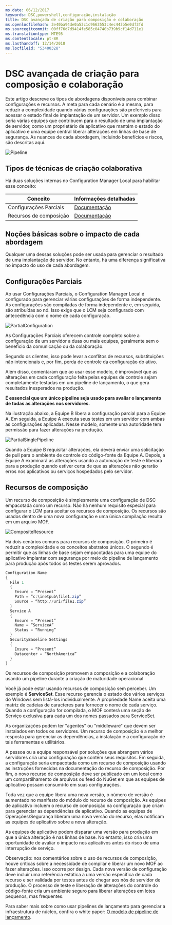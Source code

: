 ```yaml
---
ms.date: 06/12/2017
keywords: DSC,powershell,configuração,instalação
title: DSC avançada de criação para composição e colaboração
ms.openlocfilehash: 3e40ba94de0a53c1c9663553c4ec443b5e0df3fd
ms.sourcegitcommit: 00ff76d7d9414fe585c04740b739b9cf14d711e1
ms.translationtype: MTE95
ms.contentlocale: pt-BR
ms.lasthandoff: 12/14/2018
ms.locfileid: "53400328"
---
```

# <a name="advanced-dsc-authoring-for-composition-and-collaboration"></a>DSC avançada de criação para composição e colaboração

Este artigo descreve os tipos de abordagens disponíveis para combinar configurações e recursos.
A meta para cada cenário é a mesma, para reduzir a complexidade quando várias configurações são preferíveis para acessar o estado final de implantação de um servidor.
Um exemplo disso seria várias equipes que contribuem para o resultado de uma implantação de servidor, como um proprietário de aplicativo que mantém o estado do aplicativo e uma equipe central liberar alterações em linhas de base de segurança.
As nuances de cada abordagem, incluindo benefícios e riscos, são descritas aqui.

![Pipeline](../images/Pipeline.jpg)

## <a name="types-of-collaborative-authoring-techniques"></a>Tipos de técnicas de criação colaborativa

Há duas soluções internas no Configuration Manager Local para habilitar esse conceito:

| Conceito | Informações detalhadas
|-|-
| Configurações Parciais | [Documentação](../pull-server/partialConfigs.md)
| Recursos de composição | [Documentação](../resources/authoringResourceComposite.md)

## <a name="understanding-the-impact-of-each-approach"></a>Noções básicas sobre o impacto de cada abordagem

Qualquer uma dessas soluções pode ser usada para gerenciar o resultado de uma implantação de servidor.
No entanto, há uma diferença significativa no impacto do uso de cada abordagem.

## <a name="partial-configurations"></a>Configurações Parciais

Ao usar Configurações Parciais, o Configuration Manager Local é configurado para gerenciar várias configurações de forma independente.
As configurações são compiladas de forma independente e, em seguida, são atribuídas ao nó.
Isso exige que o LCM seja configurado com antecedência com o nome de cada configuração.

![PartialConfiguration](../images/PartialConfiguration.jpg)

As Configurações Parciais oferecem controle completo sobre a configuração de um servidor a duas ou mais equipes, geralmente sem o benefício da comunicação ou da colaboração.

Segundo os clientes, isso pode levar a conflitos de recursos, substituições não intencionais e, por fim, perda de controle da configuração do ativo.

Além disso, comentaram que ao usar esse modelo, é improvável que as alterações em cada configuração feita pelas equipes de controle sejam completamente testadas em um pipeline de lançamento, o que gera resultados inesperados na produção.

**É essencial que um único pipeline seja usado para avaliar o lançamento de todas as alterações nos servidores.**

Na ilustração abaixo, a Equipe B libera a configuração parcial para a Equipe A. Em seguida, a Equipe A executa seus testes em um servidor com ambas as configurações aplicadas.
Nesse modelo, somente uma autoridade tem permissão para fazer alterações na produção.

![PartialSinglePipeline](../images/PartialSinglePipeline.jpg)

Quando a Equipe B requisitar alterações, ela deverá enviar uma solicitação de pull para o ambiente de controle do código-fonte da Equipe A.
Depois, a Equipe A examinará as alterações usando a automação de teste e liberará para a produção quando estiver certa de que as alterações não gerarão erros nos aplicativos ou serviços hospedados pelo servidor.

## <a name="composite-resources"></a>Recursos de composição

Um recurso de composição é simplesmente uma configuração de DSC empacotada como um recurso.
Não há nenhum requisito especial para configurar o LCM para aceitar os recursos de composição.
Os recursos são usados dentro de uma nova configuração e uma única compilação resulta em um arquivo MOF.

![CompositeResource](../images/CompositeResource.jpg)

Há dois cenários comuns para recursos de composição.
O primeiro é reduzir a complexidade e os conceitos abstratos únicos.
O segundo é permitir que as linhas de base sejam empacotadas para uma equipe do aplicativo implantar com segurança por meio do pipeline de lançamento para produção após todos os testes serem aprovados.

```PowerShell
Configuration Name
{
  File 1
  {
    Ensure = “Present”
    Path = “c:\inetpub\file1.zip”
    Source = “http://uri/file1.zip”
  }
  Service A
  {
    Ensure = “Present”
    Name = “ServiceA”
    Status = “Running”
  }
  SecurityBaseline Settings
  {
    Ensure = “Present”
    Datacenter = “NorthAmerica”
  }
}
```

Os recursos de composição promovem a composição e a colaboração usando um pipeline durante a criação de maturidade operacional

Você já pode estar usando recursos de composição sem perceber.
Um exemplo é **ServiceSet**.
Esse recurso gerencia o estado dos vários serviços do Windows sem listá-los individualmente.
A propriedade Name aceita uma matriz de cadeias de caracteres para fornecer o nome de cada serviço.
Quando a configuração for compilada, o MOF conterá uma seção de Serviço exclusiva para cada um dos nomes passados para ServiceSet.

As organizações podem ter "agentes" ou "middleware" que devem ser instalados em todos os servidores.
Um recurso de composição é a melhor resposta para gerenciar as dependências, a instalação e a configuração de tais ferramentas e utilitários.

A pessoa ou a equipe responsável por soluções que abrangem vários servidores cria uma configuração que contém seus requisitos.
Em seguida, a configuração seria empacotada como um recurso de composição usando as instruções fornecidas na documentação do recurso de composição.
Por fim, o novo recurso de composição deve ser publicado em um local como um compartilhamento de arquivos ou feed do NuGet em que as equipes de aplicativo possam consumi-lo em suas configurações.

Toda vez que a equipe libera uma nova versão, o número de versão é aumentado no manifesto do módulo do recurso de composição.
As equipes de aplicativo incluem o recurso de composição na configuração que criam para gerenciar as dependências de aplicativo.
Quando as equipes de Operações/Segurança liberam uma nova versão do recurso, elas notificam as equipes de aplicativo sobre a nova alteração.

As equipes de aplicativo podem disparar uma versão para produção em que a única alteração é nas linhas de base.
No entanto, isso cria uma oportunidade de avaliar o impacto nos aplicativos antes do risco de uma interrupção de serviço.

Observação: nos comentários sobre o uso de recursos de composição, houve críticas sobre a necessidade de compilar e liberar um novo MOF ao fazer alterações.
Isso ocorre por design.
Cada nova versão de configuração deve incluir uma referência estática a uma versão específica de cada recurso e ser validada por testes antes de chegar aos nós de servidor de produção.
O processo de teste e liberação de alterações do controle do código-fonte cria um ambiente seguro para liberar alterações em lotes pequenos, mas frequentes.

Para saber mais sobre como usar pipelines de lançamento para gerenciar a infraestrutura de núcleo, confira o white paper: [O modelo de pipeline de lançamento](../further-reading/whitepapers.md).

